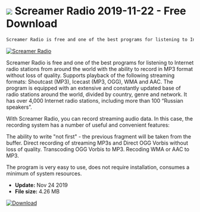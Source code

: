 # ![](https://cdn.softexe.net/static/icon/b/screamer-radio-6018.png) Screamer Radio 2019-11-22 - Free Download

```sh
Screamer Radio is free and one of the best programs for listening to Internet radio stations with the ability to record to MP3 format without loss of quality.
```
[![Screamer Radio](https://gallery.dpcdn.pl/imgc/Tools/1290/g_-_420x350_1.5_-_x92e66eae-0ad1-4fff-8d26-ee695d79b6d5.png)](https://softexe.net/win/internet/radio-tv-players/screamer-radio:fRph.html)

Screamer Radio is free and one of the best programs for listening to Internet radio stations from around the world with the ability to record in MP3 format without loss of quality. 
Supports playback of the following streaming formats: Shoutcast (MP3), Icecast (MP3, OGG), WMA and AAC. The program is equipped with an extensive and constantly updated base of radio stations around the world, divided by country, genre and network. It has over 4,000 Internet radio stations, including more than 100 “Russian speakers”.

With Screamer Radio, you can record streaming audio data. In this case, the recording system has a number of useful and convenient features:


The ability to write "not first" - the previous fragment will be taken from the buffer.
Direct recording of streaming MP3s and Direct OGG Vorbis without loss of quality.
Transcoding OGG Vorbis to MP3.
Recoding WMA or AAC to MP3.


The program is very easy to use, does not require installation, consumes a minimum of system resources.


- **Update:** Nov 24 2019
- **File size:** 4.26 MB

[![Download](https://cdn.softexe.net/static/img/download.png)](https://softexe.net/win/internet/radio-tv-players/screamer-radio:fRph.html)

